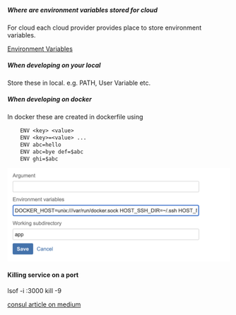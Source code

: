 ##### Where are environment variables stored for cloud
For cloud each cloud provider provides place to store environment variables. 

[Environment Variables](https://www.twilio.com/blog/2017/01/how-to-set-environment-variables.html)


##### When developing on your local 
Store these in local. e.g. PATH, User Variable etc. 

##### When developing on docker
In docker these are created in dockerfile using 
```
    ENV <key> <value>
    ENV <key>=<value> ...
    ENV abc=hello
    ENV abc=bye def=$abc
    ENV ghi=$abc
``` 

![Bamboo Env Variables](/images/Environment-Variables-Bamboo-Plan.png)

#### Killing service on a port
lsof -i :3000
kill -9 <PID>


[consul article on medium](https://medium.com/velotio-perspectives/a-practical-guide-to-hashicorp-consul-part-1-5ee778a7fcf4)
